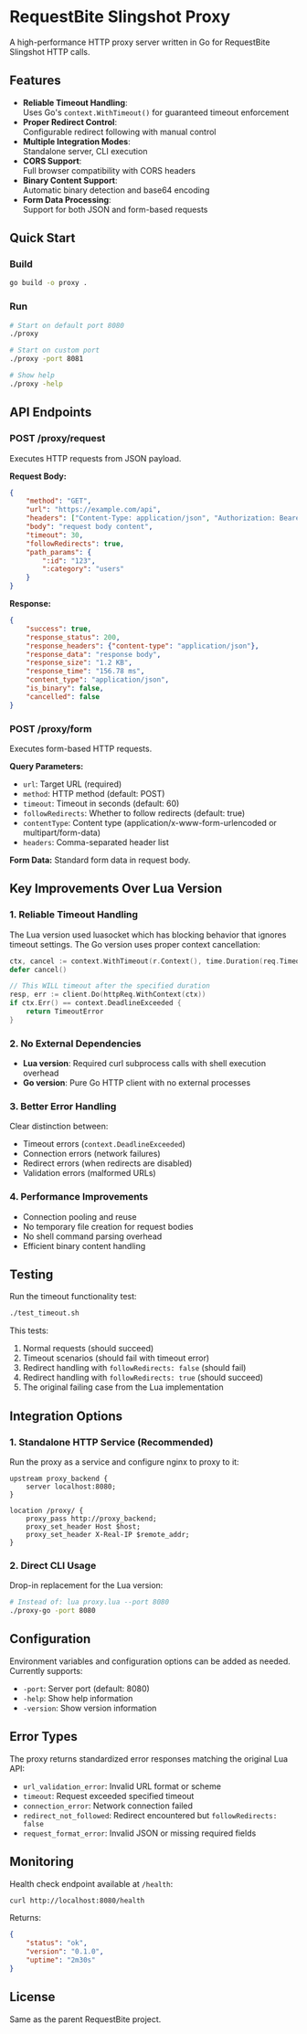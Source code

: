 # RequestBite Slingshot Proxy

A high-performance HTTP proxy server written in Go for RequestBite Slingshot
HTTP calls.

## Features

- **Reliable Timeout Handling**:  
  Uses Go's `context.WithTimeout()` for guaranteed timeout enforcement
- **Proper Redirect Control**:  
  Configurable redirect following with manual control
- **Multiple Integration Modes**:  
  Standalone server, CLI execution
- **CORS Support**:  
  Full browser compatibility with CORS headers
- **Binary Content Support**:  
  Automatic binary detection and base64 encoding
- **Form Data Processing**:  
  Support for both JSON and form-based requests

## Quick Start

### Build

```bash
go build -o proxy .
```

### Run

```bash
# Start on default port 8080
./proxy

# Start on custom port
./proxy -port 8081

# Show help
./proxy -help
```

## API Endpoints

### POST /proxy/request

Executes HTTP requests from JSON payload.

**Request Body:**

```json
{
    "method": "GET",
    "url": "https://example.com/api",
    "headers": ["Content-Type: application/json", "Authorization: Bearer token"],
    "body": "request body content",
    "timeout": 30,
    "followRedirects": true,
    "path_params": {
        ":id": "123",
        ":category": "users"
    }
}
```

**Response:**

```json
{
    "success": true,
    "response_status": 200,
    "response_headers": {"content-type": "application/json"},
    "response_data": "response body",
    "response_size": "1.2 KB",
    "response_time": "156.78 ms",
    "content_type": "application/json",
    "is_binary": false,
    "cancelled": false
}
```

### POST /proxy/form

Executes form-based HTTP requests.

**Query Parameters:**

- `url`: Target URL (required)
- `method`: HTTP method (default: POST)
- `timeout`: Timeout in seconds (default: 60)
- `followRedirects`: Whether to follow redirects (default: true)
- `contentType`: Content type (application/x-www-form-urlencoded or multipart/form-data)
- `headers`: Comma-separated header list

**Form Data:**
Standard form data in request body.

## Key Improvements Over Lua Version

### 1. **Reliable Timeout Handling**

The Lua version used luasocket which has blocking behavior that ignores timeout settings. The Go version uses proper context cancellation:

```go
ctx, cancel := context.WithTimeout(r.Context(), time.Duration(req.Timeout)*time.Second)
defer cancel()

// This WILL timeout after the specified duration
resp, err := client.Do(httpReq.WithContext(ctx))
if ctx.Err() == context.DeadlineExceeded {
    return TimeoutError
}
```

### 2. **No External Dependencies**

- **Lua version**: Required curl subprocess calls with shell execution overhead
- **Go version**: Pure Go HTTP client with no external processes

### 3. **Better Error Handling**

Clear distinction between:

- Timeout errors (`context.DeadlineExceeded`)
- Connection errors (network failures)
- Redirect errors (when redirects are disabled)
- Validation errors (malformed URLs)

### 4. **Performance Improvements**

- Connection pooling and reuse
- No temporary file creation for request bodies
- No shell command parsing overhead
- Efficient binary content handling

## Testing

Run the timeout functionality test:

```bash
./test_timeout.sh
```

This tests:

1. Normal requests (should succeed)
2. Timeout scenarios (should fail with timeout error)
3. Redirect handling with `followRedirects: false` (should fail)
4. Redirect handling with `followRedirects: true` (should succeed)
5. The original failing case from the Lua implementation

## Integration Options

### 1. Standalone HTTP Service (Recommended)

Run the proxy as a service and configure nginx to proxy to it:

```nginx
upstream proxy_backend {
    server localhost:8080;
}

location /proxy/ {
    proxy_pass http://proxy_backend;
    proxy_set_header Host $host;
    proxy_set_header X-Real-IP $remote_addr;
}
```

### 2. Direct CLI Usage

Drop-in replacement for the Lua version:

```bash
# Instead of: lua proxy.lua --port 8080
./proxy-go -port 8080
```

## Configuration

Environment variables and configuration options can be added as needed. Currently supports:

- `-port`: Server port (default: 8080)
- `-help`: Show help information
- `-version`: Show version information

## Error Types

The proxy returns standardized error responses matching the original Lua API:

- `url_validation_error`: Invalid URL format or scheme
- `timeout`: Request exceeded specified timeout
- `connection_error`: Network connection failed
- `redirect_not_followed`: Redirect encountered but `followRedirects: false`
- `request_format_error`: Invalid JSON or missing required fields

## Monitoring

Health check endpoint available at `/health`:

```bash
curl http://localhost:8080/health
```

Returns:

```json
{
    "status": "ok",
    "version": "0.1.0",
    "uptime": "2m30s"
}
```

## License

Same as the parent RequestBite project.
